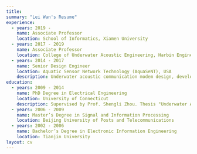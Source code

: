 ```yaml
---
title: 
summary: "Lei Wan's Resume"
experience:
  - years: 2019 -
    name: Associate Professor
    location: School of Informatics, Xiamen University
  - years: 2017 - 2019
    name: Associate Professor
    location: College of Underwater Acoustic Engineering, Harbin Engineering University
  - years: 2014 - 2017
    name: Senior Design Engineer
    location: Aquatic Sensor Network Technology (AquaSeNT), USA
    description: Underwater acoustic communication modem design, development and performance test.
education:
  - years: 2009 - 2014
    name: PhD Degree in Electrical Engineering
    location: University of Connecticut
    description: Supervised by Prof. Shengli Zhou. Thesis "Underwater Acoustic OFDM: Algorithm Design, DSP Implementation, and Field Performance".
  - years: 2006 - 2009
    name: Master’s Degree in Signal and Information Processing
    location: Beijing University of Posts and Telecommunications
  - years: 2002 - 2006
    name: Bachelor’s Degree in Electronic Information Engineering
    location: Tianjin University
layout: cv
---
```

